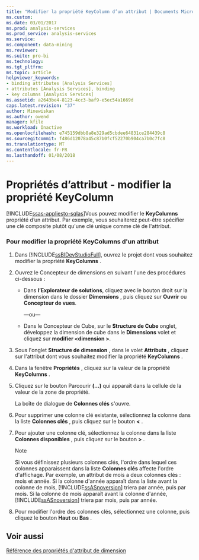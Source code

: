 ```yaml
---
title: "Modifier la propriété KeyColumn d’un attribut | Documents Microsoft"
ms.custom: 
ms.date: 03/01/2017
ms.prod: analysis-services
ms.prod_service: analysis-services
ms.service: 
ms.component: data-mining
ms.reviewer: 
ms.suite: pro-bi
ms.technology: 
ms.tgt_pltfrm: 
ms.topic: article
helpviewer_keywords:
- binding attributes [Analysis Services]
- attributes [Analysis Services], binding
- key columns [Analysis Services]
ms.assetid: a2643be4-8123-4cc3-baf9-e5ec54a1669d
caps.latest.revision: "37"
author: Minewiskan
ms.author: owend
manager: kfile
ms.workload: Inactive
ms.openlocfilehash: e745159dbb8a8e329ad5cbdee64831ce284439c8
ms.sourcegitcommit: f486d12078a45c87b0fcf52270b904ca7b0c7fc8
ms.translationtype: MT
ms.contentlocale: fr-FR
ms.lasthandoff: 01/08/2018
---
```

# <a name="attribute-properties---modify-the-keycolumn-property"></a>Propriétés d’attribut - modifier la propriété KeyColumn
[!INCLUDE[ssas-appliesto-sqlas](../../includes/ssas-appliesto-sqlas.md)]Vous pouvez modifier le **KeyColumns** propriété d’un attribut. Par exemple, vous souhaiterez peut-être spécifier une clé composite plutôt qu'une clé unique comme clé de l'attribut.  
  
### <a name="to-modify-the-keycolumns-property-of-an-attribute"></a>Pour modifier la propriété KeyColumns d'un attribut  
  
1.  Dans [!INCLUDE[ssBIDevStudioFull](../../includes/ssbidevstudiofull-md.md)], ouvrez le projet dont vous souhaitez modifier la propriété **KeyColumns** .  
  
2.  Ouvrez le Concepteur de dimensions en suivant l'une des procédures ci-dessous :  
  
    -   Dans **l’Explorateur de solutions**, cliquez avec le bouton droit sur la dimension dans le dossier **Dimensions** , puis cliquez sur **Ouvrir** ou **Concepteur de vues**.  
  
         —ou—  
  
    -   Dans le Concepteur de Cube, sur le **Structure de Cube** onglet, développez la dimension de cube dans le **Dimensions** volet et cliquez sur **modifier \<dimension >**.  
  
3.  Sous l'onglet **Structure de dimension** , dans le volet **Attributs** , cliquez sur l'attribut dont vous souhaitez modifier la propriété **KeyColumns** .  
  
4.  Dans la fenêtre **Propriétés** , cliquez sur la valeur de la propriété **KeyColumns** .  
  
5.  Cliquez sur le bouton Parcourir **(...)** qui apparaît dans la cellule de la valeur de la zone de propriété.  
  
     La boîte de dialogue de **Colonnes clés** s'ouvre.  
  
6.  Pour supprimer une colonne clé existante, sélectionnez la colonne dans la liste **Colonnes clés** , puis cliquez sur le bouton **\<** .  
  
7.  Pour ajouter une colonne clé, sélectionnez la colonne dans la liste **Colonnes disponibles** , puis cliquez sur le bouton **>** .  
  
    > [!NOTE]  
    >  Si vous définissez plusieurs colonnes clés, l'ordre dans lequel ces colonnes apparaissent dans la liste **Colonnes clés** affecte l'ordre d'affichage. Par exemple, un attribut de mois a deux colonnes clés : mois et année. Si la colonne d'année apparaît dans la liste avant la colonne de mois, [!INCLUDE[ssASnoversion](../../includes/ssasnoversion-md.md)] triera par année, puis par mois. Si la colonne de mois apparaît avant la colonne d'année, [!INCLUDE[ssASnoversion](../../includes/ssasnoversion-md.md)] triera par mois, puis par année.  
  
8.  Pour modifier l'ordre des colonnes clés, sélectionnez une colonne, puis cliquez le bouton **Haut** ou **Bas** .  
  
## <a name="see-also"></a>Voir aussi  
 [Référence des propriétés d'attribut de dimension](../../analysis-services/multidimensional-models/dimension-attribute-properties-reference.md)  
  
  
